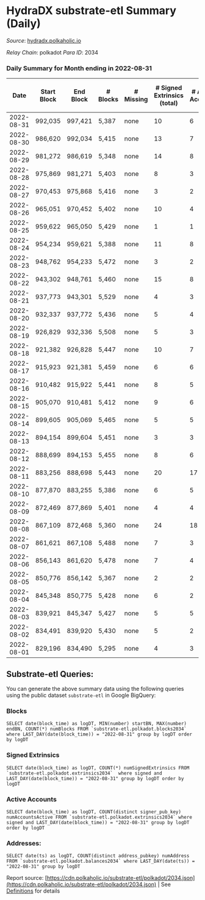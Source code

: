 # HydraDX substrate-etl Summary (Daily)

_Source_: [hydradx.polkaholic.io](https://hydradx.polkaholic.io)

*Relay Chain*: polkadot
*Para ID*: 2034



### Daily Summary for Month ending in 2022-08-31


| Date | Start Block | End Block | # Blocks | # Missing | # Signed Extrinsics (total) | # Active Accounts | # Addresses with Balances | # Events | # Transfers | # XCM Transfers In | # XCM Transfers Out |
| ---- | ----------- | --------- | -------- | --------- | --------------------------- | ----------------- | ------------------------- | -------- | ----------- | ------------------ | ------------------- |
| 2022-08-31 | 992,035 | 997,421 | 5,387 | none  | 10 | 6 | 21,139 | 16,495 |   |   |   |
| 2022-08-30 | 986,620 | 992,034 | 5,415 | none  | 13 | 7 | 21,139 | 16,534 | 3  |   |   |
| 2022-08-29 | 981,272 | 986,619 | 5,348 | none  | 14 | 8 | 21,138 | 16,391 |   |   |   |
| 2022-08-28 | 975,869 | 981,271 | 5,403 | none  | 8 | 3 | 21,138 | 16,478 | 3  |   |   |
| 2022-08-27 | 970,453 | 975,868 | 5,416 | none  | 3 | 2 | 21,138 | 16,562 |   |   |   |
| 2022-08-26 | 965,051 | 970,452 | 5,402 | none  | 10 | 4 | 21,138 | 16,477 |   |   |   |
| 2022-08-25 | 959,622 | 965,050 | 5,429 | none  | 1 | 1 | 21,138 | 16,598 |   |   |   |
| 2022-08-24 | 954,234 | 959,621 | 5,388 | none  | 11 | 8 | 21,138 | 16,444 |   |   |   |
| 2022-08-23 | 948,762 | 954,233 | 5,472 | none  | 3 | 2 | 21,137 | 16,736 |   |   |   |
| 2022-08-22 | 943,302 | 948,761 | 5,460 | none  | 15 | 8 | 21,137 | 16,666 |   |   |   |
| 2022-08-21 | 937,773 | 943,301 | 5,529 | none  | 4 | 3 | 21,137 | 16,907 |   |   |   |
| 2022-08-20 | 932,337 | 937,772 | 5,436 | none  | 5 | 4 | 21,136 | 16,627 |   |   |   |
| 2022-08-19 | 926,829 | 932,336 | 5,508 | none  | 5 | 3 | 21,136 | 16,785 |   |   |   |
| 2022-08-18 | 921,382 | 926,828 | 5,447 | none  | 10 | 7 | 21,136 | 16,674 |   |   |   |
| 2022-08-17 | 915,923 | 921,381 | 5,459 | none  | 6 | 6 | 21,135 | 16,636 |   |   |   |
| 2022-08-16 | 910,482 | 915,922 | 5,441 | none  | 8 | 5 | 21,135 | 16,649 |   |   |   |
| 2022-08-15 | 905,070 | 910,481 | 5,412 | none  | 9 | 6 | 21,135 | 16,506 |   |   |   |
| 2022-08-14 | 899,605 | 905,069 | 5,465 | none  | 5 | 5 | 21,134 | 16,715 |   |   |   |
| 2022-08-13 | 894,154 | 899,604 | 5,451 | none  | 3 | 3 | 21,134 | 16,605 |   |   |   |
| 2022-08-12 | 888,699 | 894,153 | 5,455 | none  | 8 | 6 | 21,134 | 16,693 |   |   |   |
| 2022-08-11 | 883,256 | 888,698 | 5,443 | none  | 20 | 17 | 21,134 | 16,638 |   |   |   |
| 2022-08-10 | 877,870 | 883,255 | 5,386 | none  | 6 | 5 | 21,133 | 16,484 |   |   |   |
| 2022-08-09 | 872,469 | 877,869 | 5,401 | none  | 4 | 4 | 21,133 | 16,457 |   |   |   |
| 2022-08-08 | 867,109 | 872,468 | 5,360 | none  | 24 | 18 | 21,133 | 16,462 |   |   |   |
| 2022-08-07 | 861,621 | 867,108 | 5,488 | none  | 7 | 3 | 21,133 | 16,732 |   |   |   |
| 2022-08-06 | 856,143 | 861,620 | 5,478 | none  | 7 | 4 | 21,132 | 16,759 |   |   |   |
| 2022-08-05 | 850,776 | 856,142 | 5,367 | none  | 2 | 2 | 21,132 | 16,413 |   |   |   |
| 2022-08-04 | 845,348 | 850,775 | 5,428 | none  | 6 | 2 | 21,132 | 16,559 |   |   |   |
| 2022-08-03 | 839,921 | 845,347 | 5,427 | none  | 5 | 5 | 21,132 | 16,601 |   |   |   |
| 2022-08-02 | 834,491 | 839,920 | 5,430 | none  | 5 | 2 | 21,132 | 16,547 |   |   |   |
| 2022-08-01 | 829,196 | 834,490 | 5,295 | none  | 4 | 3 | 21,132 | 16,203 |   |   |   |

## Substrate-etl Queries:
You can generate the above summary data using the following queries using the public dataset `substrate-etl` in Google BigQuery:


### Blocks
```
SELECT date(block_time) as logDT, MIN(number) startBN, MAX(number) endBN, COUNT(*) numBlocks FROM `substrate-etl.polkadot.blocks2034`  where LAST_DAY(date(block_time)) = "2022-08-31" group by logDT order by logDT
```


### Signed Extrinsics
```
SELECT date(block_time) as logDT, COUNT(*) numSignedExtrinsics FROM `substrate-etl.polkadot.extrinsics2034`  where signed and LAST_DAY(date(block_time)) = "2022-08-31" group by logDT order by logDT
```


### Active Accounts
```
SELECT date(block_time) as logDT, COUNT(distinct signer_pub_key) numAccountsActive FROM `substrate-etl.polkadot.extrinsics2034` where signed and LAST_DAY(date(block_time)) = "2022-08-31" group by logDT order by logDT
```


### Addresses:
```
SELECT date(ts) as logDT, COUNT(distinct address_pubkey) numAddress FROM `substrate-etl.polkadot.balances2034` where LAST_DAY(date(ts)) = "2022-08-31" group by logDT
```



Report source: [https://cdn.polkaholic.io/substrate-etl/polkadot/2034.json](https://cdn.polkaholic.io/substrate-etl/polkadot/2034.json) | See [Definitions](/DEFINITIONS.md) for details

